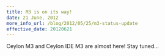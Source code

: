 ```yaml
---
title: M3 is on its way!
date: 21 June, 2012
more_info_url: /blog/2012/05/25/m3-status-update
effective_date: 20120621
---
```

Ceylon M3 and Ceylon IDE M3 are almost here! Stay tuned... 